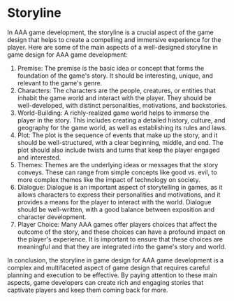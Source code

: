 # Storyline

In AAA game development, the storyline is a crucial aspect of the game design that helps to create a compelling and immersive experience for the player. Here are some of the main aspects of a well-designed storyline in game design for AAA game development:

1. Premise: The premise is the basic idea or concept that forms the foundation of the game's story. It should be interesting, unique, and relevant to the game's genre.
2. Characters: The characters are the people, creatures, or entities that inhabit the game world and interact with the player. They should be well-developed, with distinct personalities, motivations, and backstories.
3. World-Building: A richly-realized game world helps to immerse the player in the story. This includes creating a detailed history, culture, and geography for the game world, as well as establishing its rules and laws.
4. Plot: The plot is the sequence of events that make up the story, and it should be well-structured, with a clear beginning, middle, and end. The plot should also include twists and turns that keep the player engaged and interested.
5. Themes: Themes are the underlying ideas or messages that the story conveys. These can range from simple concepts like good vs. evil, to more complex themes like the impact of technology on society.
6. Dialogue: Dialogue is an important aspect of storytelling in games, as it allows characters to express their personalities and motivations, and it provides a means for the player to interact with the world. Dialogue should be well-written, with a good balance between exposition and character development.
7. Player Choice: Many AAA games offer players choices that affect the outcome of the story, and these choices can have a profound impact on the player's experience. It is important to ensure that these choices are meaningful and that they are integrated into the game's story and world.

In conclusion, the storyline in game design for AAA game development is a complex and multifaceted aspect of game design that requires careful planning and execution to be effective. By paying attention to these main aspects, game developers can create rich and engaging stories that captivate players and keep them coming back for more.
